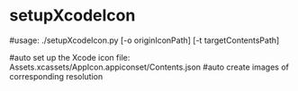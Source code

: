 # setupXcodeIcon

#usage: ./setupXcodeIcon.py [-o originIconPath] [-t targetContentsPath]

#auto set up the Xcode icon file: Assets.xcassets/AppIcon.appiconset/Contents.json
#auto create images of corresponding resolution
